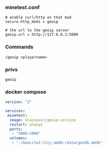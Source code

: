 
### minetest.conf
```
# enable curl/http on that mod
secure.http_mods = geoip

# the url to the geoip server
geoip.url = http://127.0.0.1:5000
```

### Commands
```
/geoip <playername>
```


### privs
```
geoip
```

### docker compose

```yml
version: "2"

services:
 minetest:
  image: klauspost/geoip-service
  restart: always
  ports:
   - "5000:5000"
  volumes:
   - "./GeoLite2-City.mmdb:/data/geodb.mmdb"
```
